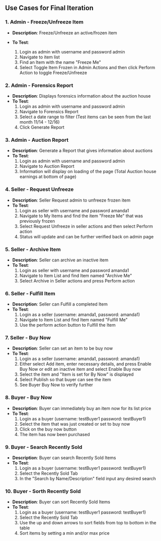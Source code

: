 ## Use Cases for Final Iteration

### 1. Admin - Freeze/Unfreeze Item
- **Description**: Freeze/Unfreeze an active/frozen item

- **To Test**:
  1. Login as admin with username and password admin
  2. Navigate to item list
  3. Find an Item with the name "Freeze Me"
  4. Select Toggle Item Frozen in Admin Actions and then click Perform Action to toggle Freeze/Unfreeze

### 2. Admin - Forensics Report
- **Description**: Displays forensics information about the auction house
- **To Test**:
  1. Login as admin with username and password admin
  2. Navigate to Forensics Report
  3. Select a date range to filter (Test items can be seen from the last month 11/14 - 12/16)
  4. Click Generate Report

### 3. Admin - Auction Report
- **Description**: Generate a Report that gives information about auctions
- **To Test**:
  1. Login as admin with username and password admin
  2. Navigate to Auction Report
  3. Information will display on loading of the page (Total Auction house earnings at bottom of page)

### 4. Seller - Request Unfreeze
- **Description**: Seller Request admin to unfreeze frozen item
- **To Test**:
  1. Login as seller with username and password amanda1
  2. Navigate to My Items and find the item "Freeze Me" that was previously frozen
  3. Select Request Unfreeze in seller actions and then select Perform action
  4. Status will update and can be further verified back on admin page

### 5. Seller - Archive Item
- **Description**: Seller can archive an inactive item
- **To Test**:
  1. Login as seller with username and password amanda1
  2. Navigate to Item List and find Item named "Archive Me" 
  3. Select Archive in Seller actions and press Perform action

### 6. Seller - Fulfill Item
- **Description**: Seller can Fulfill a completed Item
- **To Test**: 
  1. Login as a seller (username: amanda1, password: amanda1)
  2. Navigate to Item List and find Item named "Fulfill Me" 
  3. Use the perform action button to Fulfill the Item

### 7. Seller - Buy Now
- **Description**: Seller can set an item to be buy now
- **To Test**:
  1. Login as a seller (username: amanda1, password: amanda1)
  2. Either select Add item, enter necessary details, and press Enable Buy Now or edit an inactive item and select Enable Buy now
  3. Select the item and "Item is set for By Now" is displayed
  4. Select Publish so that buyer can see the item
  5. See Buyer Buy Now to verify further

### 8. Buyer - Buy Now
- **Description**: Buyer can immediately buy an item now for its list price
- **To Test**:
  1. Login as a buyer (username: testBuyer1 password: testBuyer1)
  2. Select the item that was just created or set to buy now
  3. Click on the buy now button
  4. The item has now been purchased

### 9. Buyer - Search Recently Sold
- **Description**: Buyer can search Recently Sold Items
- **To Test**: 
  1. Login as a buyer (username: testBuyer1 password: testBuyer1)
  2. Select the Recently Sold Tab
  3. In the "Search by Name/Description" field input any desired search

### 10. Buyer - Sorth Recently Sold
- **Description**: Buyer can sort Recently Sold Items
- **To Test**: 
  1. Login as a buyer (username: testBuyer1 password: testBuyer1)
  2. Select the Recently Sold Tab
  3. Use the up and down arrows to sort fields from top to bottom in the table
  4. Sort items by setting a min and/or max price


